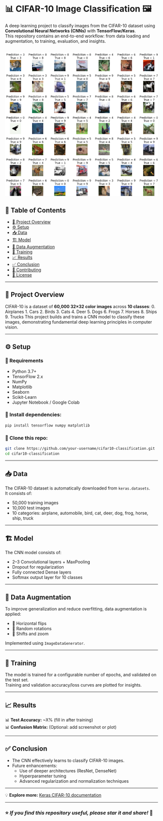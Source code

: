 
# 📊 CIFAR-10 Image Classification 🖼️

A deep learning project to classify images from the CIFAR-10 dataset using **Convolutional Neural Networks (CNNs)** with **TensorFlow/Keras**.  
This repository contains an end-to-end workflow: from data loading and augmentation, to training, evaluation, and insights.

![Image Classification for each class in CIFAR-10](assets/Grid_Inference1.png.png)
---

## 📑 Table of Contents
- [🚀 Project Overview](#-project-overview)
- [⚙️ Setup](#-setup)
- [📥 Data](#-data)
- [🏗️ Model](#-model)
- [🔄 Data Augmentation](#-data-augmentation)
- [🚀 Training](#-training)
- [📈 Results](#-results)
- [✅ Conclusion](#-conclusion)
- [🤝 Contributing](#-contributing)
- [📄 License](#-license)

---

## 🚀 Project Overview
CIFAR-10 is a dataset of **60,000 32×32 color images** across **10 classes**: 
    0. Airplanes
    1. Cars
    2. Birds
    3. Cats
    4. Deer
    5. Dogs
    6. Frogs
    7. Horses
    8. Ships
    9. Trucks
This project builds and trains a CNN model to classify these images, demonstrating fundamental deep learning principles in computer vision.

---

## ⚙️ Setup

### 🔧 Requirements
- Python 3.7+
- TensorFlow 2.x
- NumPy
- Matplotlib
- Seaborn
- Scikit-Learn
- Jupyter Notebook / Google Colab

### 🧰 Install dependencies:
```bash
pip install tensorflow numpy matplotlib
```

### 📂 Clone this repo:
```bash
git clone https://github.com/your-username/cifar10-classification.git
cd cifar10-classification
```

---

## 📥 Data
The CIFAR-10 dataset is automatically downloaded from `keras.datasets`.  
It consists of:
- 50,000 training images
- 10,000 test images
- 10 categories: airplane, automobile, bird, cat, deer, dog, frog, horse, ship, truck

---

## 🏗️ Model
The CNN model consists of:
- 2–3 Convolutional layers + MaxPooling
- Dropout for regularization
- Fully connected Dense layers
- Softmax output layer for 10 classes

---

## 🔄 Data Augmentation
To improve generalization and reduce overfitting, data augmentation is applied:
- 🔄 Horizontal flips
- 🔄 Random rotations
- 🔄 Shifts and zoom

Implemented using `ImageDataGenerator`.

---

## 🚀 Training
The model is trained for a configurable number of epochs, and validated on the test set.  
Training and validation accuracy/loss curves are plotted for insights.

---

## 📈 Results
📊 **Test Accuracy:** ~X% (fill in after training)  
📊 **Confusion Matrix:** (Optional: add screenshot or plot)

---

## ✅ Conclusion
- The CNN effectively learns to classify CIFAR-10 images.
- Future enhancements:
  - Use of deeper architectures (ResNet, DenseNet)
  - Hyperparameter tuning
  - Advanced regularization and normalization techniques

---

💡 **Explore more:** [Keras CIFAR-10 documentation](https://keras.io/api/datasets/cifar10/)

---

### ⭐ *If you find this repository useful, please star it and share!* 🌟


